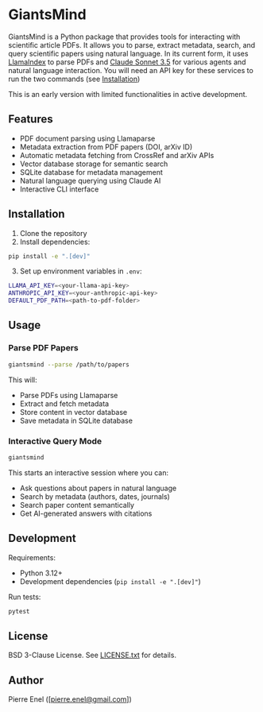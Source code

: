 # GiantsMind
GiantsMind is a Python package that provides tools for interacting with scientific article PDFs. It allows you to parse, extract metadata, search, and query scientific papers using natural language. In its current form, it uses [LlamaIndex](https://www.llamaindex.ai) to parse PDFs and [Claude Sonnet 3.5](https://www.anthropic.com/news/claude-3-5-sonnet) for various agents and natural language interaction. You will need an API key for these services to run the two commands (see [Installation](#installation))

This is an early version with limited functionalities in active development.

## Features

- PDF document parsing using Llamaparse
- Metadata extraction from PDF papers (DOI, arXiv ID)
- Automatic metadata fetching from CrossRef and arXiv APIs  
- Vector database storage for semantic search
- SQLite database for metadata management
- Natural language querying using Claude AI
- Interactive CLI interface

## Installation

1. Clone the repository
2. Install dependencies:

```sh
pip install -e ".[dev]"
```

3. Set up environment variables in `.env`:

```sh
LLAMA_API_KEY=<your-llama-api-key>
ANTHROPIC_API_KEY=<your-anthropic-api-key>
DEFAULT_PDF_PATH=<path-to-pdf-folder>
```

## Usage

### Parse PDF Papers

```sh
giantsmind --parse /path/to/papers
```

This will:
- Parse PDFs using Llamaparse
- Extract and fetch metadata
- Store content in vector database
- Save metadata in SQLite database

### Interactive Query Mode

```sh
giantsmind
```

This starts an interactive session where you can:
- Ask questions about papers in natural language
- Search by metadata (authors, dates, journals)
- Search paper content semantically
- Get AI-generated answers with citations

## Development

Requirements:
- Python 3.12+
- Development dependencies (`pip install -e ".[dev]"`)

Run tests:
```sh
pytest
```

## License

BSD 3-Clause License. See [LICENSE.txt](LICENSE.txt) for details.

## Author

Pierre Enel ([pierre.enel@gmail.com])
